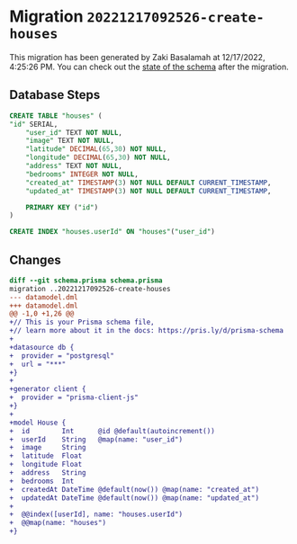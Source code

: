 # Migration `20221217092526-create-houses`

This migration has been generated by Zaki Basalamah at 12/17/2022, 4:25:26 PM.
You can check out the [state of the schema](./schema.prisma) after the migration.

## Database Steps

```sql
CREATE TABLE "houses" (
"id" SERIAL,
    "user_id" TEXT NOT NULL,
    "image" TEXT NOT NULL,
    "latitude" DECIMAL(65,30) NOT NULL,
    "longitude" DECIMAL(65,30) NOT NULL,
    "address" TEXT NOT NULL,
    "bedrooms" INTEGER NOT NULL,
    "created_at" TIMESTAMP(3) NOT NULL DEFAULT CURRENT_TIMESTAMP,
    "updated_at" TIMESTAMP(3) NOT NULL DEFAULT CURRENT_TIMESTAMP,

    PRIMARY KEY ("id")
)

CREATE INDEX "houses.userId" ON "houses"("user_id")
```

## Changes

```diff
diff --git schema.prisma schema.prisma
migration ..20221217092526-create-houses
--- datamodel.dml
+++ datamodel.dml
@@ -1,0 +1,26 @@
+// This is your Prisma schema file,
+// learn more about it in the docs: https://pris.ly/d/prisma-schema
+
+datasource db {
+  provider = "postgresql"
+  url = "***"
+}
+
+generator client {
+  provider = "prisma-client-js"
+}
+
+model House {
+  id        Int      @id @default(autoincrement())
+  userId    String   @map(name: "user_id")
+  image     String
+  latitude  Float
+  longitude Float
+  address   String
+  bedrooms  Int
+  createdAt DateTime @default(now()) @map(name: "created_at")
+  updatedAt DateTime @default(now()) @map(name: "updated_at")
+  
+  @@index([userId], name: "houses.userId")
+  @@map(name: "houses")
+}
```


